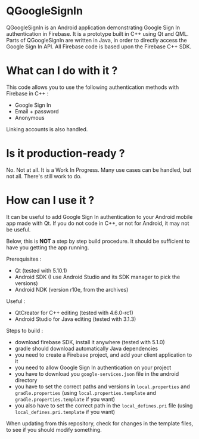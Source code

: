 # QGoogleSignIn
QGoogleSignIn is an Android application demonstrating Google Sign In authentication in Firebase.
It is a prototype built in C++ using Qt and QML.
Parts of QGoogleSignIn are written in Java, in order to directly access the Google Sign In API.
All Firebase code is based upon the Firebase C++ SDK.

# What can I do with it ?
This code allows you to use the following authentication methods with Firebase in C++ :
  * Google Sign In
  * Email + password
  * Anonymous

Linking accounts is also handled.

# Is it production-ready ?
No. Not at all. It is a Work In Progress.
Many use cases can be handled, but not all. There's still work to do.

# How can I use it ?
It can be useful to add Google Sign In authentication to your Android mobile app made with Qt. If you do not code in C++, or not for Android, it may not be useful.

Below, this is **NOT** a step by step build procedure. It should be sufficient to have you getting the app running.

Prerequisites :
* Qt (tested with 5.10.1)
* Android SDK (I use Android Studio and its SDK manager to pick the versions)
* Android NDK (version r10e, from the archives)

Useful :
* QtCreator for C++ editing (tested with 4.6.0-rc1)
* Android Studio for Java editing (tested with 3.1.3)

Steps to build :
* download firebase SDK, install it anywhere (tested with 5.1.0)
* gradle should download automatically Java dependencies
* you need to create a Firebase project, and add your client application to it
* you need to allow Google Sign In authentication on your project
* you have to download you `google-services.json` file in the android directory
* you have to set the correct paths and versions in `local.properties` and `gradle.properties` (using `local.properties.template` and `gradle.properties.template` if you want)
* you also have to set the correct path in the `local_defines.pri` file (using `local_defines.pri.template` if you want)

When updating from this repository, check for changes in the template files, to see if you should modify something.
